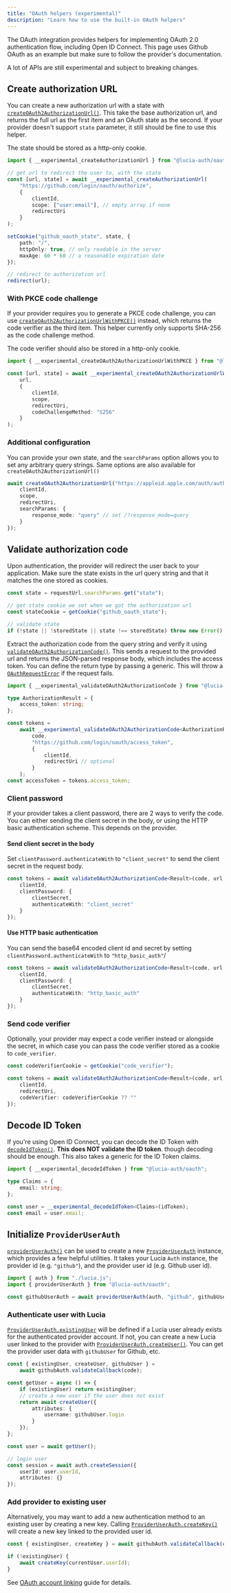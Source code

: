 ```yaml
---
title: "OAuth helpers (experimental)"
description: "Learn how to use the built-in OAuth helpers"
---
```


The OAuth integration provides helpers for implementing OAuth 2.0 authentication flow, including Open ID Connect. This page uses Github OAuth as an example but make sure to follow the provider's documentation.

A lot of APIs are still experimental and subject to breaking changes.

## Create authorization URL

You can create a new authorization url with a state with [`createOAuth2AuthorizationUrl()`](/reference/oauth/main#createoauth2authorizationurl). This take the base authorization url, and returns the full url as the first item and an OAuth state as the second. If your provider doesn't support `state` parameter, it still should be fine to use this helper.

The state should be stored as a http-only cookie.

```ts
import { __experimental_createAuthorizationUrl } from "@lucia-auth/oauth";

// get url to redirect the user to, with the state
const [url, state] = await __experimental_createAuthorizationUrl(
	"https://github.com/login/oauth/authorize",
	{
		clientId,
		scope: ["user:email"], // empty array if none
		redirectUri
	}
);

setCookie("github_oauth_state", state, {
	path: "/",
	httpOnly: true, // only readable in the server
	maxAge: 60 * 60 // a reasonable expiration date
});

// redirect to authorization url
redirect(url);
```

### With PKCE code challenge

If your provider requires you to generate a PKCE code challenge, you can use [`createOAuth2AuthorizationUrlWithPKCE()`](/reference/oauth/main#createoauth2authorizationurlwithpkce) instead, which returns the code verifier as the third item. This helper currently only supports SHA-256 as the code challenge method.

The code verifier should also be stored in a http-only cookie.

```ts
import { __experimental_createOAuth2AuthorizationUrlWithPKCE } from "@lucia-auth/oauth";

const [url, state] = await __experimental_createOAuth2AuthorizationUrlWithPKCE(
	url,
	{
		clientId,
		scope,
		redirectUri,
		codeChallengeMethod: "S256"
	}
);
```

### Additional configuration

You can provide your own state, and the `searchParams` option allows you to set any arbitrary query strings. Same options are also available for `createOAuth2AuthorizationUrl()`

```ts
await createOAuth2AuthorizationUrl("https://appleid.apple.com/auth/authorize", {
	clientId,
	scope,
	redirectUri,
	searchParams: {
		response_mode: "query" // set /?response_mode=query
	}
});
```

## Validate authorization code

Upon authentication, the provider will redirect the user back to your application. Make sure the state exists in the url query string and that it matches the one stored as cookies.

```ts
const state = requestUrl.searchParams.get("state");

// get state cookie we set when we got the authorization url
const stateCookie = getCookie("github_oauth_state");

// validate state
if (!state || !storedState || state !== storedState) throw new Error(); // invalid state
```

Extract the authorization code from the query string and verify it using [`validateOAuth2AuthorizationCode()`](/reference/oauth/main#validateoauth2authorizationcode). This sends a request to the provided url and returns the JSON-parsed response body, which includes the access token. You can define the return type by passing a generic. This will throw a [`OAuthRequestError`](/reference/oauth/interfaces#oauthrequesterror) if the request fails.

```ts
import { __experimental_validateOAuth2AuthorizationCode } from "@lucia-auth/oauth";

type AuthorizationResult = {
	access_token: string;
};

const tokens =
	await __experimental_validateOAuth2AuthorizationCode<AuthorizationResult>(
		code,
		"https://github.com/login/oauth/access_token",
		{
			clientId,
			redirectUri // optional
		}
	);
const accessToken = tokens.access_token;
```

### Client password

If your provider takes a client password, there are 2 ways to verify the code. You can either sending the client secret in the body, or using the HTTP basic authentication scheme. This depends on the provider.

#### Send client secret in the body

Set `clientPassword.authenticateWith` to `"client_secret"` to send the client secret in the request body.

```ts
const tokens = await validateOAuth2AuthorizationCode<Result>(code, url, {
	clientId,
	clientPassword: {
		clientSecret,
		authenticateWith: "client_secret"
	}
});
```

#### Use HTTP basic authentication

You can send the base64 encoded client id and secret by setting `clientPassword.authenticateWith` to `"http_basic_auth"`/

```ts
const tokens = await validateOAuth2AuthorizationCode<Result>(code, url, {
	clientId,
	clientPassword: {
		clientSecret,
		authenticateWith: "http_basic_auth"
	}
});
```

### Send code verifier

Optionally, your provider may expect a code verifier instead or alongside the secret, in which case you can pass the code verifier stored as a cookie to `code_verifier`.

```ts
const codeVerifierCookie = getCookie("code_verifier");

const tokens = await validateOAuth2AuthorizationCode<Result>(code, url, {
	clientId,
	redirectUri,
	codeVerifier: codeVerifierCookie ?? ""
});
```

## Decode ID Token

If you're using Open ID Connect, you can decode the ID Token with [`decodeIdToken()`](/reference/oauth/main#decodeidtoken). **This does NOT validate the ID token**. though decoding should be enough. This also takes a generic for the ID Token claims.

```ts
import { __experimental_decodeIdToken } from "@lucia-auth/oauth";

type Claims = {
	email: string;
};

const user = __experimental_decodeIdToken<Claims>(idToken);
const email = user.email;
```

## Initialize `ProviderUserAuth`

[`providerUserAuth()`](/reference/oauth/main#provideruserauth) can be used to create a new [`ProviderUserAuth`](/reference/oauth/interfaces#provideruserauth) instance, which provides a few helpful utilities. It takes your Lucia `Auth` instance, the provider id (e.g. `"github"`), and the provider user id (e.g. Github user id).

```ts
import { auth } from "./lucia.js";
import { providerUserAuth } from "@lucia-auth/oauth";

const githubUserAuth = await providerUserAuth(auth, "github", githubUserId);
```

### Authenticate user with Lucia

[`ProviderUserAuth.existingUser`](/reference/oauth/interfaces#provideruserauth) will be defined if a Lucia user already exists for the authenticated provider account. If not, you can create a new Lucia user linked to the provider with [`ProviderUserAuth.createUser()`](/reference/oauth/interfaces#createuser). You can get the provider user data with `githubUser` for Github, etc.

```ts
const { existingUser, createUser, githubUser } =
	await githubAuth.validateCallback(code);

const getUser = async () => {
	if (existingUser) return existingUser;
	// create a new user if the user does not exist
	return await createUser({
		attributes: {
			username: githubUser.login
		}
	});
};

const user = await getUser();

// login user
const session = await auth.createSession({
	userId: user.userId,
	attributes: {}
});
```

### Add provider to existing user

Alternatively, you may want to add a new authentication method to an existing user by creating a new key. Calling [`ProviderUserAuth.createKey()`](/reference/oauth/interfaces#createkey) will create a new key linked to the provided user id.

```ts
const { existingUser, createKey } = await githubAuth.validateCallback(code);

if (!existingUser) {
	await createKey(currentUser.userId);
}
```

See [OAuth account linking](/guidebook/oauth-account-linking) guide for details.
